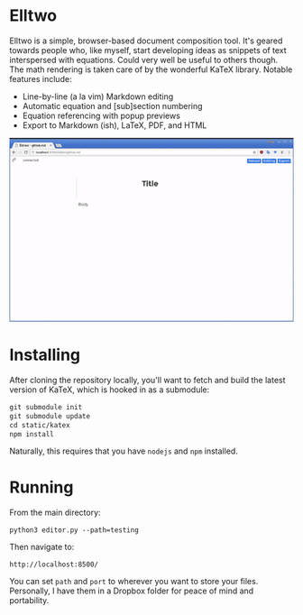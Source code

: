 # Elltwo

Elltwo is a simple, browser-based document composition tool. It's geared towards people who, like myself, start developing ideas as snippets of text interspersed with equations. Could very well be useful to others though. The math rendering is taken care of by the wonderful KaTeX library. Notable features include:

- Line-by-line (a la vim) Markdown editing
- Automatic equation and [sub]section numbering
- Equation referencing with popup previews
- Export to Markdown (ish), LaTeX, PDF, and HTML

![Elltwo demo](demo.gif)

# Installing

After cloning the repository locally, you'll want to fetch and build the latest version of KaTeX, which is hooked in as a submodule:

```
git submodule init
git submodule update
cd static/katex
npm install
```

Naturally, this requires that you have `nodejs` and `npm` installed.

# Running

From the main directory:

```
python3 editor.py --path=testing
```

Then navigate to:

```
http://localhost:8500/
```

You can set `path` and `port` to wherever you want to store your files. Personally, I have them in a Dropbox folder for peace of mind and portability.
